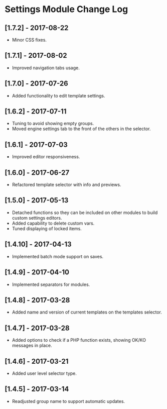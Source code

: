 
# Settings Module Change Log

## [1.7.2] - 2017-08-22

- Minor CSS fixes.

## [1.7.1] - 2017-08-02

- Improved navigation tabs usage.

## [1.7.0] - 2017-07-26

- Added functionality to edit template settings.

## [1.6.2] - 2017-07-11

- Tuning to avoid showing empty groups.
- Moved engine settings tab to the front of the others in the selector.

## [1.6.1] - 2017-07-03

- Improved editor responsiveness.

## [1.6.0] - 2017-06-27

- Refactored template selector with info and previews.

## [1.5.0] - 2017-05-13

- Detached functions so they can be included on other modules to build custom settings editors.
- Added capability to delete custom vars.
- Tuned displaying of locked items.

## [1.4.10] - 2017-04-13

- Implemented batch mode support on saves.

## [1.4.9] - 2017-04-10

- Implemented separators for modules.

## [1.4.8] - 2017-03-28

- Added name and version of current templates on the templates selector.

## [1.4.7] - 2017-03-28

- Added options to check if a PHP function exists, showing OK/KO messages in place.

## [1.4.6] - 2017-03-21

- Added user level selector type.

## [1.4.5] - 2017-03-14

- Readjusted group name to support automatic updates.

